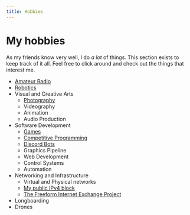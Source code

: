 ```yaml
---
title: Hobbies
---
```


# My hobbies

As my friends know very well, I do *a lot* of things. This section exists to keep track of it all. Feel free to click around and check out the things that interest me.

- [Amateur Radio](/hobbies/radio)
- [Robotics](/hobbies/robotics)
- Visual and Creative Arts
  - [Photography](/hobbies/arts/photography)
  <!-- - [Videography](/hobbies/arts/videography) -->
  - Videography
  <!-- - [Animation](/hobbies/arts/animation) -->
  - Animation
  - Audio Production
  <!-- - [Audio Production](/hobbies/arts/music) -->
  <!-- RetryLife -->
- Software Development
  - [Games](/hobbies/software/games)
  - [Competitive Programming](/hobbies/software/competitive-programming)
  - [Discord Bots](/hobbies/software/discord-bots)
  - Graphics Pipeline
  - Web Development
  - Control Systems
  - Automation
- Networking and Infrastructure
  - Virtual and Physical networks
  <!-- - [Virtual and Physical networks](/hobbies/networking/zzanet) -->
  - [My public IPv4 block](/blog/amprnet-bgp/)
  - [The Freeform Internet Exchange Project](https://ffixp.net)
- Longboarding
- Drones